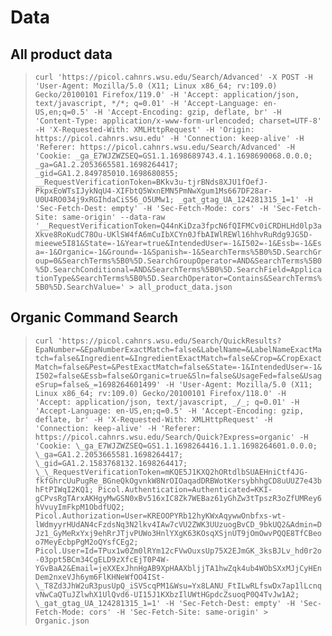 # Data

## All product data

> `curl 'https://picol.cahnrs.wsu.edu/Search/Advanced' -X POST -H 'User-Agent: Mozilla/5.0 (X11; Linux x86_64; rv:109.0) Gecko/20100101 Firefox/119.0' -H 'Accept: application/json, text/javascript, */*; q=0.01' -H 'Accept-Language: en-US,en;q=0.5' -H 'Accept-Encoding: gzip, deflate, br' -H 'Content-Type: application/x-www-form-urlencoded; charset=UTF-8' -H 'X-Requested-With: XMLHttpRequest' -H 'Origin: https://picol.cahnrs.wsu.edu' -H 'Connection: keep-alive' -H 'Referer: https://picol.cahnrs.wsu.edu/Search/Advanced' -H 'Cookie: _ga_E7WJZWZSEQ=GS1.1.1698689743.4.1.1698690068.0.0.0; _ga=GA1.2.2053665581.1698264417; _gid=GA1.2.849785010.1698680855; __RequestVerificationToken=BKkv3u-tjrBNds8XJU1fOefJ-PkpxEoWTsIJykNqU4-XIFbtQ5WxnEMN5PmNwXgum1Ms667DF28ar-U0U4RO034j9xRGIhdaCiS56_O5UMw1; _gat_gtag_UA_124281315_1=1' -H 'Sec-Fetch-Dest: empty' -H 'Sec-Fetch-Mode: cors' -H 'Sec-Fetch-Site: same-origin' --data-raw '__RequestVerificationToken=Q44nKiDza3fpcN6fQIFMCv0iCRDHLHd0lp3aXkve8RoKudC78Ou-UKlSW4fA6mCuIbXCYn0JfbAIWlREWl16hhvRuRdg9JG5D-mieewe5I81&State=-1&Year=true&IntendedUser=-1&I502=-1&Essb=-1&Esa=-1&Organic=-1&Ground=-1&Spanish=-1&SearchTerms%5B0%5D.SearchGroup=0&SearchTerms%5B0%5D.SearchGroupOperator=AND&SearchTerms%5B0%5D.SearchConditional=AND&SearchTerms%5B0%5D.SearchField=ApplicationType&SearchTerms%5B0%5D.SearchOperator=Contains&SearchTerms%5B0%5D.SearchValue=' > all_product_data.json`

## Organic Command Search

> `curl 'https://picol.cahnrs.wsu.edu/Search/QuickResults?EpaNumber=&EpaNumberExactMatch=false&LabelName=&LabelNameExactMatch=false&Ingredient=&IngredientExactMatch=false&Crop=&CropExactMatch=false&Pest=&PestExactMatch=false&State=-1&IntendedUser=-1&I502=false&Essb=false&Organic=true&Sln=false&UsageFed=false&UsageSrup=false&_=1698264601499' -H 'User-Agent: Mozilla/5.0 (X11; Linux x86_64; rv:109.0) Gecko/20100101 Firefox/118.0' -H 'Accept: application/json, text/javascript, _/_; q=0.01' -H 'Accept-Language: en-US,en;q=0.5' -H 'Accept-Encoding: gzip, deflate, br' -H 'X-Requested-With: XMLHttpRequest' -H 'Connection: keep-alive' -H 'Referer: https://picol.cahnrs.wsu.edu/Search/Quick?Express=organic' -H 'Cookie: \_ga_E7WJZWZSEQ=GS1.1.1698264416.1.1.1698264601.0.0.0; \_ga=GA1.2.2053665581.1698264417; \_gid=GA1.2.1583768132.1698264417; \_\_RequestVerificationToken=mKQE5J1KXQ2hORtdlbSUAEHniCtf4JG-fkfGhrcUuPugRe_BGneQkOgvnkW8NrOIOaqadDRBWotKersybhhgCD8uUUZ7e43bhFtPIWqI2KQ1; Picol.Authentication=Authenticated=KKI-gCPvsRgTArxAKHgyMwGSN0xBv516xIC8Zk7WEBaz61yGhZw3tTpszR3oZfUMRey6hVvuyImFkpM1ObdfUQ2; Picol.Authorization=User=KREOOPYRb12hyKWxAqywwOnbfxs-wt-lWdmyyrHUdAN4cFzdsNq3N2lkv4IAw7cVU2ZWK3UUzuogBvCD_9bkUQ2&Admin=DJz1_GyMeRxYxj9ehRrJTjvPUWo3HnlYXgK63KOsqXSjnUT9jOmOwvPQQE8TfCBeoo7MeyEcbpPgM2oQYsfCEg2; Picol.User=Id=TPux1w0Zm0lRYm12cFVwOuxsUp75X2EJmGK_3ksBJLv_hd0r2o-03ppt5BCm34CgELD9zXfcEjT0P4W-YGvBaA2&Email=jeXXExJhnHgAB9XpHAAXbljjTA1hwZqk4ub4WObSXxMJjCyHEnDem2nxeVJh6ym6FlKHNeWfOO4ISt-\_T8Zd3JhW2uR3pusUpQ_iSVScqPM1&Wsu=Yx8LANU_FtILwRLfswDx7ap1lLcnqvNwCaQTuJZlwhX1UlQvd6-UI15J1KXbzIlUWtHGpdcZsuoqP0Q4TvJw1A2; \_gat_gtag_UA_124281315_1=1' -H 'Sec-Fetch-Dest: empty' -H 'Sec-Fetch-Mode: cors' -H 'Sec-Fetch-Site: same-origin' > Organic.json`
